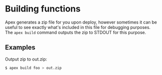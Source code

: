 
# Building functions

Apex generates a zip file for you upon deploy, however sometimes it can be useful to see exactly what's included in this file for debugging purposes. The `apex build` command outputs the zip to STDOUT for this purpose.

## Examples

Output zip to out.zip:

```sh
$ apex build foo > out.zip
```
